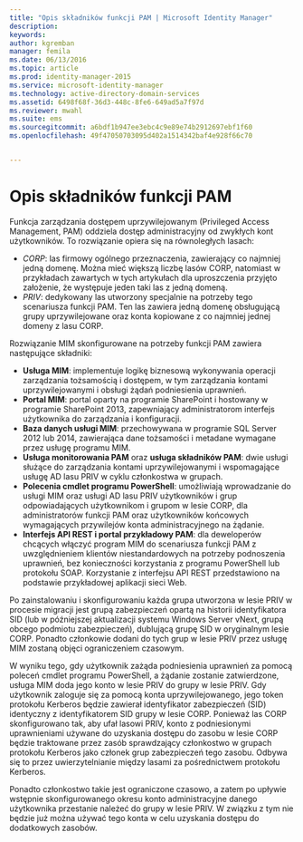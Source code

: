 ```yaml
---
title: "Opis składników funkcji PAM | Microsoft Identity Manager"
description: 
keywords: 
author: kgremban
manager: femila
ms.date: 06/13/2016
ms.topic: article
ms.prod: identity-manager-2015
ms.service: microsoft-identity-manager
ms.technology: active-directory-domain-services
ms.assetid: 6498f68f-36d3-448c-8fe6-649ad5a7f97d
ms.reviewer: mwahl
ms.suite: ems
ms.sourcegitcommit: a6bdf1b947ee3ebc4c9e89e74b2912697ebf1f60
ms.openlocfilehash: 49f47050703095d402a1514342baf4e928f66c70


---
```


# Opis składników funkcji PAM

Funkcja zarządzania dostępem uprzywilejowanym (Privileged Access Management, PAM) oddziela dostęp administracyjny od zwykłych kont użytkowników. To rozwiązanie opiera się na równoległych lasach:

- *CORP*: las firmowy ogólnego przeznaczenia, zawierający co najmniej jedną domenę. Można mieć większą liczbę lasów CORP, natomiast w przykładach zawartych w tych artykułach dla uproszczenia przyjęto założenie, że występuje jeden taki las z jedną domeną.  
- *PRIV*: dedykowany las utworzony specjalnie na potrzeby tego scenariusza funkcji PAM. Ten las zawiera jedną domenę obsługującą grupy uprzywilejowane oraz konta kopiowane z co najmniej jednej domeny z lasu CORP.

Rozwiązanie MIM skonfigurowane na potrzeby funkcji PAM zawiera następujące składniki:  

- **Usługa MIM**: implementuje logikę biznesową wykonywania operacji zarządzania tożsamością i dostępem, w tym zarządzania kontami uprzywilejowanymi i obsługi żądań podniesienia uprawnień.   
- **Portal MIM**: portal oparty na programie SharePoint i hostowany w programie SharePoint 2013, zapewniający administratorom interfejs użytkownika do zarządzania i konfiguracji.
- **Baza danych usługi MIM**: przechowywana w programie SQL Server 2012 lub 2014, zawierająca dane tożsamości i metadane wymagane przez usługę programu MIM.
- **Usługa monitorowania PAM** oraz **usługa składników PAM**: dwie usługi służące do zarządzania kontami uprzywilejowanymi i wspomagające usługę AD lasu PRIV w cyklu członkostwa w grupach.
- **Polecenia cmdlet programu PowerShell**: umożliwiają wprowadzanie do usługi MIM oraz usługi AD lasu PRIV użytkowników i grup odpowiadających użytkownikom i grupom w lesie CORP, dla administratorów funkcji PAM oraz użytkowników końcowych wymagających przywilejów konta administracyjnego na żądanie.
- **Interfejs API REST i portal przykładowy PAM**: dla deweloperów chcących włączyć program MIM do scenariusza funkcji PAM z uwzględnieniem klientów niestandardowych na potrzeby podnoszenia uprawnień, bez konieczności korzystania z programu PowerShell lub protokołu SOAP. Korzystanie z interfejsu API REST przedstawiono na podstawie przykładowej aplikacji sieci Web.

Po zainstalowaniu i skonfigurowaniu każda grupa utworzona w lesie PRIV w procesie migracji jest grupą zabezpieczeń opartą na historii identyfikatora SID (lub w późniejszej aktualizacji systemu Windows Server vNext, grupą obcego podmiotu zabezpieczeń), dublującą grupę SID w oryginalnym lesie CORP. Ponadto członkowie dodani do tych grup w lesie PRIV przez usługę MIM zostaną objęci ograniczeniem czasowym.

W wyniku tego, gdy użytkownik zażąda podniesienia uprawnień za pomocą poleceń cmdlet programu PowerShell, a żądanie zostanie zatwierdzone, usługa MIM doda jego konto w lesie PRIV do grupy w lesie PRIV. Gdy użytkownik zaloguje się za pomocą konta uprzywilejowanego, jego token protokołu Kerberos będzie zawierał identyfikator zabezpieczeń (SID) identyczny z identyfikatorem SID grupy w lesie CORP. Ponieważ las CORP skonfigurowano tak, aby ufał lasowi PRIV, konto z podniesionymi uprawnieniami używane do uzyskania dostępu do zasobu w lesie CORP będzie traktowane przez zasób sprawdzający członkostwo w grupach protokołu Kerberos jako członek grup zabezpieczeń tego zasobu. Odbywa się to przez uwierzytelnianie między lasami za pośrednictwem protokołu Kerberos.

Ponadto członkostwo takie jest ograniczone czasowo, a zatem po upływie wstępnie skonfigurowanego okresu konto administracyjne danego użytkownika przestanie należeć do grupy w lesie PRIV. W związku z tym nie będzie już można używać tego konta w celu uzyskania dostępu do dodatkowych zasobów.



<!--HONumber=Jun16_HO3-->


